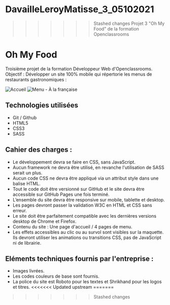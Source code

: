 # DavailleLeroyMatisse_3_05102021
>>>>>>> Stashed changes
Projet 3 "Oh My Food" de la formation Openclassrooms

# Oh My Food
Troisième projet de la formation Développeur Web d'Openclassrooms.
Objectif : Développer un site 100% mobile qui répertorie les menus de restaurants gastronomiques :


![Accueil](https://user-images.githubusercontent.com/82090592/135993417-2170003b-f27a-41fb-a264-626f17e717be.png)
![Menu - À la française](https://user-images.githubusercontent.com/82090592/135993442-01ef5bed-5caf-4815-855a-defa5e5e5c0a.png)

## Technologies utilisées 
* Git / Github
* HTML5
* CSS3
* SASS

## Cahier des charges : 
* Le développement devra se faire en CSS, sans JavaScript.
* Aucun framework ne devra être utilisé, en revanche l'utilisation de SASS serait un plus.
* Aucun code CSS ne devra être appliqué via un attribut style dans une balise HTML.
* Tout le code doit être versionné sur GitHub et le site devra être accessible sur GitHub Pages une fois terminé.
* L’ensemble du site devra être responsive sur mobile, tablette et desktop.
* Les pages devront passer la validation W3C en HTML et CSS sans erreur.
* Le site doit être parfaitement compatible avec les dernières versions desktop de Chrome et Firefox.
* Contenu du site : Une page d'accueil / 4 pages de menu.
* Les effets accessibles au clic ou au survol sont visibles sur la maquette. Ils devront utiliser les animations ou transitions CSS, pas de JavaScript ni de librairie.

## Eléments techniques fournis par l'entreprise : 
* Images livrées.
* Les codes couleurs de base sont fournis.
* La police du site est Roboto pour les textes et Shrikhand pour les logos et titres.
<<<<<<< Updated upstream
=======

>>>>>>> Stashed changes

